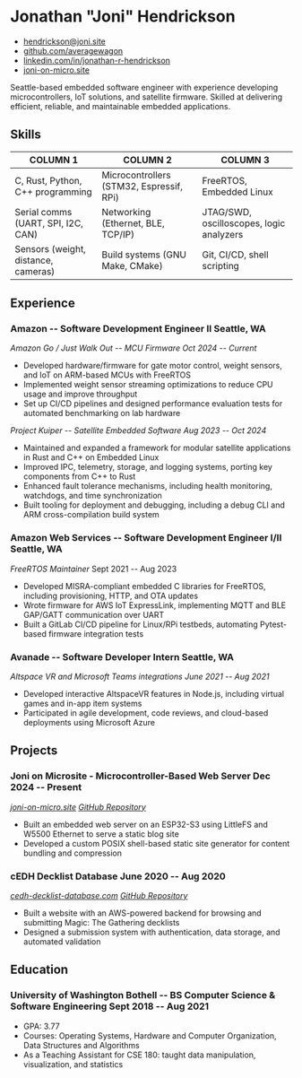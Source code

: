 # Jonathan "Joni" Hendrickson

- <hendrickson@joni.site>
- [github.com/averagewagon](https://github.com/averagewagon)
- [linkedin.com/in/jonathan-r-hendrickson](https://www.linkedin.com/in/jonathan-r-hendrickson/)
- [joni-on-micro.site](https://joni-on-micro.site)

Seattle-based embedded software engineer with experience developing microcontrollers, IoT solutions, and satellite firmware. Skilled at delivering efficient, reliable, and maintainable embedded applications.

## Skills

| COLUMN 1                            | COLUMN 2                                 | COLUMN 3                                 |
| ----------------------------------- | ---------------------------------------- | ---------------------------------------- |
| C, Rust, Python, C++ programming    | Microcontrollers (STM32, Espressif, RPi) | FreeRTOS, Embedded Linux                 |
| Serial comms (UART, SPI, I2C, CAN)  | Networking (Ethernet, BLE, TCP/IP)       | JTAG/SWD, oscilloscopes, logic analyzers |
| Sensors (weight, distance, cameras) | Build systems (GNU Make, CMake)          | Git, CI/CD, shell scripting              |

## Experience

### <span>Amazon -- Software Development Engineer II</span> <span>Seattle, WA</span>

<span id="spacer"><span>_Amazon Go / Just Walk Out -- MCU Firmware</span> <span>Oct 2024 -- Current_</span></span>

- Developed hardware/firmware for gate motor control, weight sensors, and IoT on ARM-based MCUs with FreeRTOS
- Implemented weight sensor streaming optimizations to reduce CPU usage and improve throughput
- Set up CI/CD pipelines and designed performance evaluation tests for automated benchmarking on lab hardware

<span id="spacer"><span>_Project Kuiper -- Satellite Embedded Software</span> <span>Aug 2023 -- Oct 2024_</span></span>

- Maintained and expanded a framework for modular satellite applications in Rust and C++ on Embedded Linux
- Improved IPC, telemetry, storage, and logging systems, porting key components from C++ to Rust
- Enhanced fault tolerance mechanisms, including health monitoring, watchdogs, and time synchronization
- Built tooling for deployment and debugging, including a debug CLI and ARM cross-compilation build system

### <span>Amazon Web Services -- Software Development Engineer I/II</span> <span>Seattle, WA</span>

<span id="spacer"><span>_FreeRTOS Maintainer_</span> <span>Sept 2021 -- Aug 2023</span></span>

- Developed MISRA-compliant embedded C libraries for FreeRTOS, including provisioning, HTTP, and OTA updates
- Wrote firmware for AWS IoT ExpressLink, implementing MQTT and BLE GAP/GATT communication over UART
- Built a GitLab CI/CD pipeline for Linux/RPi testbeds, automating Pytest-based firmware integration tests

### <span>Avanade -- Software Developer Intern</span> <span>Seattle, WA</span>

<span id="spacer"><span>_Altspace VR and Microsoft Teams integrations</span> <span>June 2021 -- Aug 2021_</span></span>

- Developed interactive AltspaceVR features in Node.js, including virtual games and in-app item systems
- Participated in agile development, code reviews, and cloud-based deployments using Microsoft Azure

## Projects

### <span>Joni on Microsite - Microcontroller-Based Web Server</span> <span>Dec 2024 -- Present</span>

<span id="spacer"><span>_[joni-on-micro.site](https://joni-on-micro.site)</span> <span></span>[GitHub Repository](https://github.com/averagewagon/microsite)_</span>

- Built an embedded web server on an ESP32-S3 using LittleFS and W5500 Ethernet to serve a static blog site
- Developed a custom POSIX shell-based static site generator for content bundling and compression

### <span>cEDH Decklist Database</span> <span>June 2020 -- Aug 2020</span>

<span id="spacer"><span>_[cedh-decklist-database.com](https://cedh-decklist-database.com)</span> <span></span>[GitHub Repository](https://github.com/averagewagon/cEDH-Decklist-Database)_</span>

- Built a website with an AWS-powered backend for browsing and submitting Magic: The Gathering decklists
- Designed a submission system with authentication, data storage, and automated validation

## Education

### <span>University of Washington Bothell -- BS Computer Science & Software Engineering</span> <span>Sept 2018 -- Aug 2021</span>

- GPA: 3.77
- Courses: Operating Systems, Hardware and Computer Organization, Data Structures and Algorithms
- As a Teaching Assistant for CSE 180: taught data manipulation, visualization, and statistics
